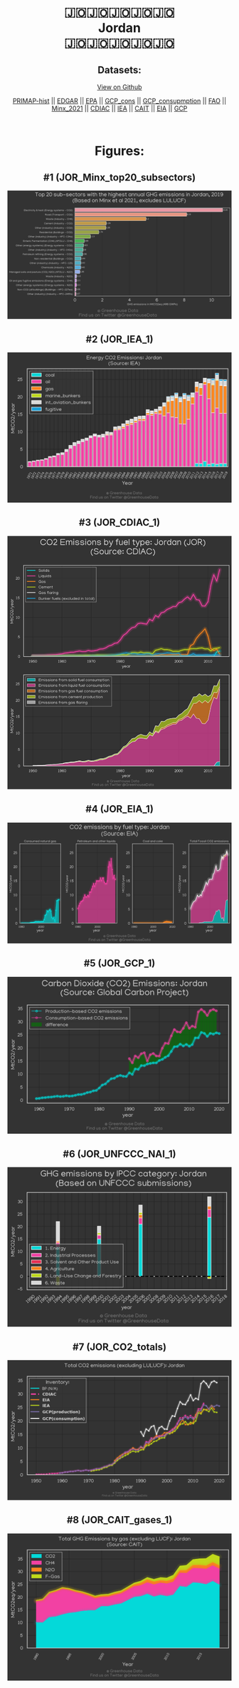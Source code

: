 
<center>
<h1 align="center">
🇯🇴🇯🇴🇯🇴🇯🇴🇯🇴
<br>
Jordan
<br>
🇯🇴🇯🇴🇯🇴🇯🇴🇯🇴
</h1>
<h2>Datasets:</h2>
<p><a href="https://github.com/dquintani/GreenhouseData/tree/master/country_data/JOR_Jordan/data">View on Github</a>
<br></p><p><a href="data/JOR_PRIMAP-hist.csv">PRIMAP-hist</a> || <a href="data/JOR_EDGAR.csv">EDGAR</a> || <a href="data/JOR_EPA.csv">EPA</a> || <a href="data/JOR_GCP_cons.csv">GCP_cons</a> || <a href="data/JOR_GCP_consupmption.csv">GCP_consupmption</a> || <a href="data/JOR_FAO.csv">FAO</a> || <a href="data/JOR_Minx_2021.csv">Minx_2021</a> || <a href="data/JOR_CDIAC.csv">CDIAC</a> || <a href="data/JOR_IEA.csv">IEA</a> || <a href="data/JOR_CAIT.csv">CAIT</a> || <a href="data/JOR_EIA.csv">EIA</a> || <a href="data/JOR_GCP.csv">GCP</a></p><p><br></p>
<h1>Figures:</h1><h2>#1 (JOR_Minx_top20_subsectors)</h2>
<p><img alt="" src="figures/JOR_Minx_top20_subsectors.png" /></p><h2>#2 (JOR_IEA_1)</h2>
<p><img alt="" src="figures/JOR_IEA_1.png" /></p><h2>#3 (JOR_CDIAC_1)</h2>
<p><img alt="" src="figures/JOR_CDIAC_1.png" /></p><h2>#4 (JOR_EIA_1)</h2>
<p><img alt="" src="figures/JOR_EIA_1.png" /></p><h2>#5 (JOR_GCP_1)</h2>
<p><img alt="" src="figures/JOR_GCP_1.png" /></p><h2>#6 (JOR_UNFCCC_NAI_1)</h2>
<p><img alt="" src="figures/JOR_UNFCCC_NAI_1.png" /></p><h2>#7 (JOR_CO2_totals)</h2>
<p><img alt="" src="figures/JOR_CO2_totals.png" /></p><h2>#8 (JOR_CAIT_gases_1)</h2>
<p><img alt="" src="figures/JOR_CAIT_gases_1.png" /></p>